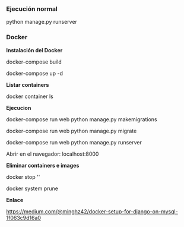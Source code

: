 ### Ejecución normal
python manage.py runserver

### Docker

**Instalación del Docker**

docker-compose build

docker-compose up -d

**Listar containers**

docker container ls


**Ejecucion**

docker-compose run web python manage.py makemigrations

docker-compose run web python manage.py migrate

docker-compose run web python manage.py runserver



Abrir en el navegador: localhost:8000


**Eliminar containers e images**

docker stop '<my-docker-machine>'

docker system prune


**Enlace**

https://medium.com/@minghz42/docker-setup-for-django-on-mysql-1f063c9d16a0
